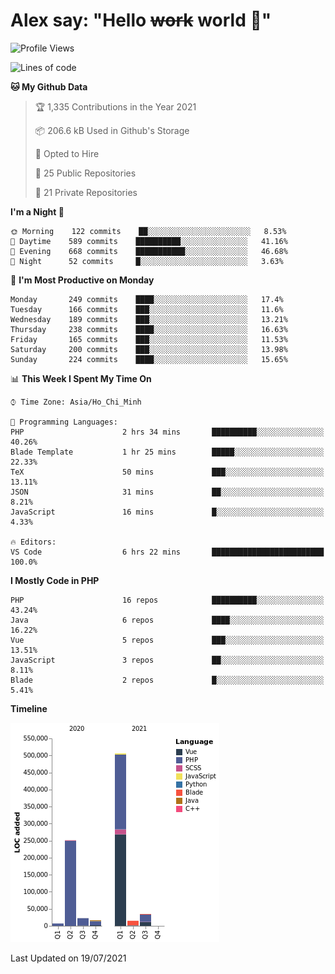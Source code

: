 # Alex say: "Hello ~~work~~ world 🐾"

<!--START_SECTION:waka-->
![Profile Views](http://img.shields.io/badge/Profile%20Views-0-blue)

![Lines of code](https://img.shields.io/badge/From%20Hello%20World%20I%27ve%20Written-853395%20lines%20of%20code-blue)

**🐱 My Github Data** 

> 🏆 1,335 Contributions in the Year 2021
 > 
> 📦 206.6 kB Used in Github's Storage 
 > 
> 💼 Opted to Hire
 > 
> 📜 25 Public Repositories 
 > 
> 🔑 21 Private Repositories  
 > 
**I'm a Night 🦉** 

```text
🌞 Morning    122 commits    ██░░░░░░░░░░░░░░░░░░░░░░░   8.53% 
🌆 Daytime    589 commits    ██████████░░░░░░░░░░░░░░░   41.16% 
🌃 Evening    668 commits    ███████████░░░░░░░░░░░░░░   46.68% 
🌙 Night      52 commits     █░░░░░░░░░░░░░░░░░░░░░░░░   3.63%

```
📅 **I'm Most Productive on Monday** 

```text
Monday       249 commits    ████░░░░░░░░░░░░░░░░░░░░░   17.4% 
Tuesday      166 commits    ███░░░░░░░░░░░░░░░░░░░░░░   11.6% 
Wednesday    189 commits    ███░░░░░░░░░░░░░░░░░░░░░░   13.21% 
Thursday     238 commits    ████░░░░░░░░░░░░░░░░░░░░░   16.63% 
Friday       165 commits    ███░░░░░░░░░░░░░░░░░░░░░░   11.53% 
Saturday     200 commits    ███░░░░░░░░░░░░░░░░░░░░░░   13.98% 
Sunday       224 commits    ████░░░░░░░░░░░░░░░░░░░░░   15.65%

```


📊 **This Week I Spent My Time On** 

```text
⌚︎ Time Zone: Asia/Ho_Chi_Minh

💬 Programming Languages: 
PHP                      2 hrs 34 mins       ██████████░░░░░░░░░░░░░░░   40.26% 
Blade Template           1 hr 25 mins        █████░░░░░░░░░░░░░░░░░░░░   22.33% 
TeX                      50 mins             ███░░░░░░░░░░░░░░░░░░░░░░   13.11% 
JSON                     31 mins             ██░░░░░░░░░░░░░░░░░░░░░░░   8.21% 
JavaScript               16 mins             █░░░░░░░░░░░░░░░░░░░░░░░░   4.33%

🔥 Editors: 
VS Code                  6 hrs 22 mins       █████████████████████████   100.0%

```

**I Mostly Code in PHP** 

```text
PHP                      16 repos            ██████████░░░░░░░░░░░░░░░   43.24% 
Java                     6 repos             ████░░░░░░░░░░░░░░░░░░░░░   16.22% 
Vue                      5 repos             ███░░░░░░░░░░░░░░░░░░░░░░   13.51% 
JavaScript               3 repos             ██░░░░░░░░░░░░░░░░░░░░░░░   8.11% 
Blade                    2 repos             █░░░░░░░░░░░░░░░░░░░░░░░░   5.41%

```


**Timeline**

![Chart not found](https://raw.githubusercontent.com/alexzvn/alexzvn/main/charts/bar_graph.png) 


 Last Updated on 19/07/2021
<!--END_SECTION:waka-->
